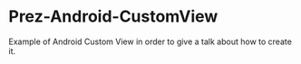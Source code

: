 # Prez-Android-CustomView

Example of Android Custom View in order to give a talk about how to create it.
